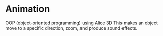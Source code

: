 # Animation
OOP (object-oriented programming) using Alice 3D
This makes an object move to a specific direction, zoom, and produce sound effects.
